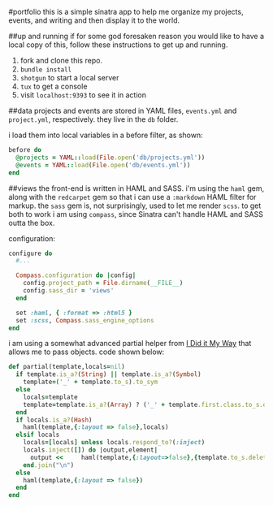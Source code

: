 #portfolio
this is a simple sinatra app to help me organize my projects, events, and writing and then display it to the world.

##up and running
if for some god foresaken reason you would like to have a local copy of this, follow these instructions to get up and running.

1. fork and clone this repo.
2. `bundle install`
3. `shotgun` to start a local server
4. `tux` to get a console
5. visit `localhost:9393` to see it in action

##data
projects and events are stored in YAML files, `events.yml` and `project.yml`, respectively. they live in the `db` folder.

i load them into local variables in a before filter, as shown:
```ruby
before do
  @projects = YAML::load(File.open('db/projects.yml'))
  @events = YAML::load(File.open('db/events.yml'))
end
```

##views
the front-end is written in HAML and SASS. i'm using the `haml` gem, along with the `redcarpet` gem so that i can use a `:markdown` HAML filter for markup. the `sass` gem is, not surprisingly, used to let me render `scss`. to get both to work i am using `compass`, since Sinatra can't handle HAML and SASS outta the box.

configuration:
```ruby
configure do
  #...

  Compass.configuration do |config|
    config.project_path = File.dirname(__FILE__)
    config.sass_dir = 'views'
  end

  set :haml, { :format => :html5 }
  set :scss, Compass.sass_engine_options
end
```

i am using a somewhat advanced partial helper from [I Did it My Way](https://github.com/daz4126/I-Did-It-My-Way-Partials) that allows me to pass objects. code shown below:
```ruby
def partial(template,locals=nil)
  if template.is_a?(String) || template.is_a?(Symbol)
    template=('_' + template.to_s).to_sym
  else
    locals=template
    template=template.is_a?(Array) ? ('_' + template.first.class.to_s.downcase).to_sym : ('_' + template.class.to_s.downcase).to_sym
  end
  if locals.is_a?(Hash)
    haml(template,{:layout => false},locals)      
  elsif locals
    locals=[locals] unless locals.respond_to?(:inject)
    locals.inject([]) do |output,element|
      output <<     haml(template,{:layout=>false},{template.to_s.delete("_").to_sym => element})
    end.join("\n")
  else 
    haml(template,{:layout => false})
  end
end
```